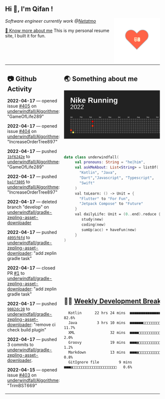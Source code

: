 <h2> Hi 👋, I'm Qifan ! </h2>
<a href="https://github.com/underwindfall/iBeats"><img align="right" width="150px" src="https://raw.githubusercontent.com/underwindfall/iBeats/main/files/heart.svg"/></a>
<p><em>Software engineer currently work @<a href="https://www.netatmo.com">Netatmo</a></em></p>
<p><a href="https://qifanyang.com/resume" target="_blank"> 🔭 Know more about me</a> This is my personal resume site, I built it for fun.</p>
<table><tr><td valign="top" rowspan="2">

 ## 📷 Github Activity
 <!-- githubActivity starts -->
  **2022-04-17** — opened issue [#405](https://api.github.com/repos/underwindfall/Algorithme/issues/405) on [underwindfall/Algorithme](https://api.github.com/repos/underwindfall/Algorithme): "GameOfLife289"

  **2022-04-17** — opened issue [#404](https://api.github.com/repos/underwindfall/Algorithme/issues/404) on [underwindfall/Algorithme](https://api.github.com/repos/underwindfall/Algorithme): "IncreaseOrderTree897"

  **2022-04-17** — pushed [`1bf6242e`](https://github.com/underwindfall/Algorithme/commit/1bf6242ecc0715cbd312167beda0e578c4e135ab) to [underwindfall/Algorithme](https://api.github.com/repos/underwindfall/Algorithme): "GameOfLife289"

  **2022-04-17** — pushed [`ba1f3805`](https://github.com/underwindfall/Algorithme/commit/ba1f3805678e65f830bb287ecef3af1789993982) to [underwindfall/Algorithme](https://api.github.com/repos/underwindfall/Algorithme): "IncreaseOrderTree897"

  **2022-04-17** — deleted branch "develop" on [underwindfall/gradle-zepling-asset-downloader](https://api.github.com/repos/underwindfall/gradle-zepling-asset-downloader)

  **2022-04-17** — pushed [`4095f6fd`](https://github.com/underwindfall/gradle-zepling-asset-downloader/commit/4095f6fdf387b76549b28b32dc59261dcd0f46d1) to [underwindfall/gradle-zepling-asset-downloader](https://api.github.com/repos/underwindfall/gradle-zepling-asset-downloader): "add zeplin gradle task"

  **2022-04-17** — closed PR [#1](https://api.github.com/repos/underwindfall/gradle-zepling-asset-downloader/pulls/1) to [underwindfall/gradle-zepling-asset-downloader](https://api.github.com/repos/underwindfall/gradle-zepling-asset-downloader): "add zeplin gradle task"

  **2022-04-17** — pushed [`9082dc20`](https://github.com/underwindfall/gradle-zepling-asset-downloader/commit/9082dc20209e3a73223dbe29d9f993cc8ceaa68d) to [underwindfall/gradle-zepling-asset-downloader](https://api.github.com/repos/underwindfall/gradle-zepling-asset-downloader): "remove ci check build plugin"

  **2022-04-17** — pushed 3 commits to [underwindfall/gradle-zepling-asset-downloader](https://api.github.com/repos/underwindfall/gradle-zepling-asset-downloader).

  **2022-04-15** — opened issue [#403](https://api.github.com/repos/underwindfall/Algorithme/issues/403) on [underwindfall/Algorithme](https://api.github.com/repos/underwindfall/Algorithme): "TrimBST669"
 <!-- githubActivity ends -->
 </td><td valign="top">

 ## 🌏 Something about me
 <!-- profile starts -->
 <a href="https://github.com/underwindfall" width="100%">
   <img src="https://github.com/underwindfall/GitHubPoster/blob/main/examples/nike.svg"/>
 </a>
 <br/>
 <br/>
 <br/>

 ```kotlin
 data class underwindfall(
      val pronouns: String = "he|him",
      val askMeAbout: List<String> = listOf(
        "Kotlin", "Java",
        "Dart","Javascript", "Typescript",
        "Swift"
      )
      val toLearn: () -> Unit = {
        "Flutter" to "For Fun",
        "Jetpack Compose" to "Future"
      }
      val dailyLife: Unit = (0..end).reduce { acc, new ->
         study(new)
         coding(new)
         sumUp(acc) + haveFun(new)
      }
 )
 ```
 <!-- profile ends -->
 </td></tr><tr><td valign="top">

 ## 🏊‍♂️ <a href="https://gist.github.com/underwindfall/377ee88ba1fabd1e93516e48ca9c61eb" target="_blank">Weekly Development Breakdown</a>
  <!-- codeTime starts -->
  ```text
    Kotlin      22 hrs 24 mins  ■■■■■■■■■■■■■■■■■■■■■■■◱  82.6%
    Java         3 hrs 10 mins  ■■■■■■◱□□□□□□□□□□□□□□□□□  11.7%
    XML                32 mins  ■■■■□□□□□□□□□□□□□□□□□□□□   2.0%
    Groovy             19 mins  ■■■▦□□□□□□□□□□□□□□□□□□□□   1.2%
    Markdown           13 mins  ■■■▦□□□□□□□□□□□□□□□□□□□□   0.8%
    GitIgnore file         9 mins  ■■■▥□□□□□□□□□□□□□□□□□□□□   0.6%
  ```
  <!-- codeTime starts -->
  </td></tr></table>